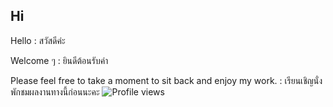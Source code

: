 ## Hi



Hello : สวัสดีค่ะ 

Welcome ๆ : ยินดีต้อนรับค่า

Please feel free to take a moment to sit back and enjoy my work. : เรียนเชิญนั่งพักชมผลงานทางนี้ก่อนนะคะ
![Profile views](https://komarev.com/ghpvc/?username=adusnis)